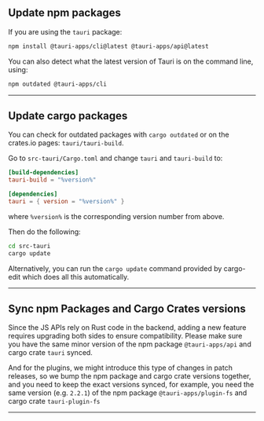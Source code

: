 
## Update npm packages

If you are using the `tauri` package:

```bash
npm install @tauri-apps/cli@latest @tauri-apps/api@latest
```

You can also detect what the latest version of Tauri is on the command line, using:

```bash
npm outdated @tauri-apps/cli
```

---
## Update cargo packages

You can check for outdated packages with `cargo outdated` or on the crates.io pages: `tauri/tauri-build`.

Go to `src-tauri/Cargo.toml` and change `tauri` and `tauri-build` to:

```toml
[build-dependencies]
tauri-build = "%version%"

[dependencies]
tauri = { version = "%version%" }
```

where `%version%` is the corresponding version number from above.

Then do the following:

```bash
cd src-tauri
cargo update
```

Alternatively, you can run the `cargo update` command provided by cargo-edit which does all this automatically.

---
## Sync npm Packages and Cargo Crates versions

Since the JS APIs rely on Rust code in the backend, adding a new feature requires upgrading both sides to ensure compatibility. Please make sure you have the same minor version of the npm package `@tauri-apps/api` and cargo crate `tauri` synced.

And for the plugins, we might introduce this type of changes in patch releases, so we bump the npm package and cargo crate versions together, and you need to keep the exact versions synced, for example, you need the same version (e.g. `2.2.1`) of the npm package `@tauri-apps/plugin-fs` and cargo crate `tauri-plugin-fs`

---